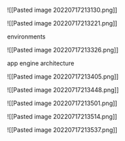 ![[Pasted image 20220717213130.png]]


![[Pasted image 20220717213221.png]]


environments

![[Pasted image 20220717213326.png]]


app engine architecture

![[Pasted image 20220717213405.png]]


![[Pasted image 20220717213448.png]]

![[Pasted image 20220717213501.png]]

![[Pasted image 20220717213514.png]]


![[Pasted image 20220717213537.png]]





